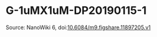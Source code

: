 <a name="material" />

# G-1uMX1uM-DP20190115-1
<script type="application/ld+json">
  {
    "@context": "https://schema.org/",
    "@type": "ChemicalSubstance",
    "@id": "https://egonw.github.io/nanowiki/nanowiki491.html#material",
    "http://purl.org/dc/terms/conformsTo":
      {
        "@type": "CreativeWork",
        "@id": "https://bioschemas.org/profiles/ChemicalSubstance/0.4-RELEASE/"
      },
    "identfier": "491",
    "name": "G-1uMX1uM-DP20190115-1",
    "url": "https://egonw.github.io/nanowiki/nanowiki491.html#material",
    "sameAs": "http://127.0.0.1/mediawiki/index.php/Special:URIResolver/G-2D1uMX1uM-2DDP20190115-2D1"
  }
</script>




Source: NanoWiki 6, doi:[10.6084/m9.figshare.11897205.v1](https://doi.org/10.6084/m9.figshare.11897205.v1)
